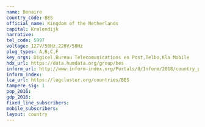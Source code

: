 ```yaml
---
name: Bonaire
country_code: BES
official_name: Kingdom of the Netherlands
capital: Kralendijk
narrative:
tel_code: 5997
voltage: 127V/50Hz,220V/50Hz
plug_types: A,B,C,F
key_orgs: Digicel,Bureau Telecomunications en Post,Telbo,Kla Mobile
hdx_url: https://data.humdata.org/group/bes
inform_url: http://www.inform-index.org/Portals/0/Inform/2018/country_profiles/BES.pdf
inform_index:
lca_url: https://logcluster.org/countries/BES
tampere_sig: 1
pop_2016:
gdp_2016:
fixed_line_subscribers:
mobile_subscribers:
layout: country
---
```

